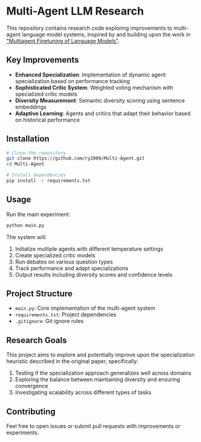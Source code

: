 # Multi-Agent LLM Research

This repository contains research code exploring improvements to multi-agent language model systems, inspired by and building upon the work in ["Multiagent Finetuning of Language Models"](https://llm-multiagent-ft.github.io/).

## Key Improvements

- **Enhanced Specialization**: Implementation of dynamic agent specialization based on performance tracking
- **Sophisticated Critic System**: Weighted voting mechanism with specialized critic models
- **Diversity Measurement**: Semantic diversity scoring using sentence embeddings
- **Adaptive Learning**: Agents and critics that adapt their behavior based on historical performance

## Installation

```bash
# Clone the repository
git clone https://github.com/ry2009/Multi-Agent.git
cd Multi-Agent

# Install dependencies
pip install -r requirements.txt
```

## Usage

Run the main experiment:

```bash
python main.py
```

The system will:
1. Initialize multiple agents with different temperature settings
2. Create specialized critic models
3. Run debates on various question types
4. Track performance and adapt specializations
5. Output results including diversity scores and confidence levels

## Project Structure

- `main.py`: Core implementation of the multi-agent system
- `requirements.txt`: Project dependencies
- `.gitignore`: Git ignore rules

## Research Goals

This project aims to explore and potentially improve upon the specialization heuristic described in the original paper, specifically:

1. Testing if the specialization approach generalizes well across domains
2. Exploring the balance between maintaining diversity and ensuring convergence
3. Investigating scalability across different types of tasks

## Contributing

Feel free to open issues or submit pull requests with improvements or experiments. 